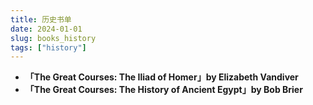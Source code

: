 ```yaml
---
title: 历史书单
date: 2024-01-01
slug: books_history
tags: ["history"]
---
```


- **「The Great Courses: The Iliad of Homer」by Elizabeth Vandiver**
- **「The Great Courses: The History of Ancient Egypt」by Bob Brier**




